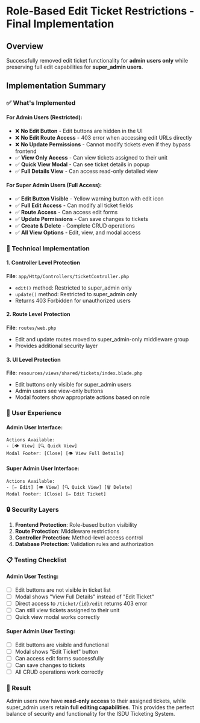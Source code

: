 # Role-Based Edit Ticket Restrictions - Final Implementation

## Overview
Successfully removed edit ticket functionality for **admin users only** while preserving full edit capabilities for **super_admin users**.

## Implementation Summary

### ✅ What's Implemented

#### For Admin Users (Restricted):
- ❌ **No Edit Button** - Edit buttons are hidden in the UI
- ❌ **No Edit Route Access** - 403 error when accessing edit URLs directly
- ❌ **No Update Permissions** - Cannot modify tickets even if they bypass frontend
- ✅ **View Only Access** - Can view tickets assigned to their unit
- ✅ **Quick View Modal** - Can see ticket details in popup
- ✅ **Full Details View** - Can access read-only detailed view

#### For Super Admin Users (Full Access):
- ✅ **Edit Button Visible** - Yellow warning button with edit icon
- ✅ **Full Edit Access** - Can modify all ticket fields
- ✅ **Route Access** - Can access edit forms
- ✅ **Update Permissions** - Can save changes to tickets
- ✅ **Create & Delete** - Complete CRUD operations
- ✅ **All View Options** - Edit, view, and modal access

### 🔧 Technical Implementation

#### 1. Controller Level Protection
**File**: `app/Http/Controllers/ticketController.php`
- `edit()` method: Restricted to super_admin only
- `update()` method: Restricted to super_admin only
- Returns 403 Forbidden for unauthorized users

#### 2. Route Level Protection  
**File**: `routes/web.php`
- Edit and update routes moved to super_admin-only middleware group
- Provides additional security layer

#### 3. UI Level Protection
**File**: `resources/views/shared/tickets/index.blade.php`
- Edit buttons only visible for super_admin users
- Admin users see view-only buttons
- Modal footers show appropriate actions based on role

### 🎯 User Experience

#### Admin User Interface:
```
Actions Available:
- [👁️ View] [🔍 Quick View]
Modal Footer: [Close] [👁️ View Full Details]
```

#### Super Admin User Interface:
```
Actions Available:
- [✏️ Edit] [👁️ View] [🔍 Quick View] [🗑️ Delete]
Modal Footer: [Close] [✏️ Edit Ticket]
```

### 🔒 Security Layers

1. **Frontend Protection**: Role-based button visibility
2. **Route Protection**: Middleware restrictions
3. **Controller Protection**: Method-level access control
4. **Database Protection**: Validation rules and authorization

### 📋 Testing Checklist

#### Admin User Testing:
- [ ] Edit buttons are not visible in ticket list
- [ ] Modal shows "View Full Details" instead of "Edit Ticket"
- [ ] Direct access to `/ticket/{id}/edit` returns 403 error
- [ ] Can still view tickets assigned to their unit
- [ ] Quick view modal works correctly

#### Super Admin User Testing:
- [ ] Edit buttons are visible and functional
- [ ] Modal shows "Edit Ticket" button
- [ ] Can access edit forms successfully
- [ ] Can save changes to tickets
- [ ] All CRUD operations work correctly

### 🎉 Result
Admin users now have **read-only access** to their assigned tickets, while super_admin users retain **full editing capabilities**. This provides the perfect balance of security and functionality for the ISDU Ticketing System.
